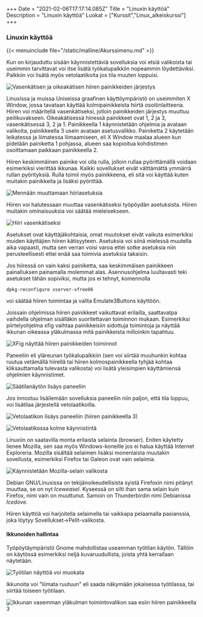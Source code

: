 +++
Date = "2021-02-06T17:17:14.085Z"
Title = "Linuxin käyttöä"
Description = "Linuxin käyttöä"
Luokat = ["Kurssit","Linux_alkeiskurssi"]
+++

### Linuxin käyttöä

{{< menuinclude file="/static/malline/Akurssimenu.md" >}}

Kun on kirjauduttu sisään käynnistettäviä sovelluksia voi etsiä
valikoista tai useimmin tarvittavat voi itse lisätä työkalupalkkiin
nopeammin löydettäviksi. Palkkiin voi lisätä myös vetolaatikoita jos
tila muuten loppuisi.

![Vasenkätisen ja oikeakätisen hiiren painikkeiden järjestys](/images/Hiiren_painikkeet.xfig.png "Vasenkätisen ja oikeakätisen hiiren painikkeiden järjestys")

Linuxissa ja muissa Unixeissa graafinen käyttöympäristö on useimmiten X
Window, jossa tavataan käyttää kolmipainikkeista hiirtä
osoitinlaitteena. Hiiren voi määritellä vasenkätiseksi, jolloin
painikkeiden järjestys muuttuu peilikuvakseen. Oikeakätisessä hiiressä
painikkeet ovat 1, 2 ja 3, vasenkätisessä 3, 2 ja 1. Painikkeella 1
käynnistetään ohjelmia ja avataan valikoita, painikkeella 3 usein
avataan asetusvalikko. Painiketta 2 käytetään leikatessa ja liimatessa
liimaamiseen, eli X Window maalaa alueen kun pidetään painiketta 1
pohjassa, alueen saa kopioitua kohdistimen osoittamaan paikkaan
painikkeella 2.

Hiiren keskimmäinen painike voi olla rulla, jolloin rullaa pyörittämällä
voidaan esimerkiksi vierittää ikkunaa. Kaikki sovellukset eivät
välttämättä ymmärrä rullan pyörityksiä. Rulla toimii myös painikkeena,
eli sitä voi käyttää kuten muitakin painikkeita ja lisäksi pyörittää.

![Mennään muuttamaan
hiiriasetuksia](/images/muutetaan_hiiriasetuksia800.png "Mennään muuttamaan hiiriasetuksia")

Hiiren voi halutessaan muuttaa vasenkätiseksi työpöydän asetuksista.
Hiiren muitakin ominaisuuksia voi säätää mieleisekseen.

![Hiiri
vasenkätiseksi](/images/hiiri_vasuriksi.png "Hiiri vasenkätiseksi")

Asetukset ovat käyttäjäkohtaisia, omat muutokset eivät vaikuta
esimerkiksi muiden käyttäjien hiiren kätisyyteen. Asetuksia voi siinä
mielessä muutella aika vapaasti, mutta sen verran voisi varoa ettei
sotke asetuksia niin perusteellisesti ettei enää saa toimivia asetuksia
takaisin.

Jos hiiressä on vain kaksi painiketta, saa keskimmäisen painikkeen
painalluksen painamalla molemmat alas. Asennusohjelma luultavasti teki
asetukset tähän sopiviksi, mutta jos ei tehnyt, komennolla

```
dpkg-reconfigure xserver-xfree86
```

voi säätää hiiren
toimintaa ja valita Emulate3Buttons käyttöön.

Joissain ohjelmissa hiiren painikkeet vaikuttavat erilailla, saattavatpa
vaihdella ohjelman sisälläkin suoritettavan toiminnon mukaan.
Esimerkiksi piirtelyohjelma xfig vaihtaa painikkeisiin sidottuja
toimintoja ja näyttää ikkunan oikeassa yläkulmassa mitä painikkeista
milloinkin tapahtuu.

![XFig näyttää hiiren painikkeiden toiminnot](/images/Xfig-hiiri2.png "XFig näyttää hiiren painikkeiden toiminnot")

Paneeliin eli yläreunan työkalupalkkiin (sen voi siirtää muuhunkin
kohtaa ruutua vetämällä hiirellä tai hiiren kolmospainikkeella tyhjää
kohtaa kliksauttamalla tulevasta valikosta) voi lisätä yleisimpien
käyttämiensä ohjelmien käynnistimet.

![Säätilanäytön lisäys paneeliin](/images/Paneeliin_saatila.png "Säätilanäytön lisäys paneeliin")

Jos innostuu lisäilemään sovelluksia paneeliin niin paljon, että tila
loppuu, voi lisätilaa järjestellä vetolaatikoilla.

![Vetolaatikon lisäys paneeliin (hiiren painikkeella 3)](/images/Paneeliin_vetolaatikko800.png "Vetolaatikon lisäys paneeliin (hiiren painikkeella 3)")

![Vetolaatikossa kolme käynnistintä](/images/Vetolaatikko800.png "Vetolaatikossa kolme käynnistintä")

Linuxiin on saatavilla monta erilaista selainta (browser). Eniten
käytetty lienee Mozilla, sen saa myös Windows-koneille jos ei halua
käyttää Internet Exploreria. Mozilla sisältää selaimen lisäksi
monenlaista muutakin sovellusta, esimerkiksi Firefox tai Galeon ovat
vain selaimia.

![Käynnistetään Mozilla-selain valikosta](/images/Selain800.png "Käynnistetään Mozilla-selain valikosta")

Debian GNU/Linuxissa on tekijänoikeudellisista syistä Firefoxin nimi
pitänyt muuttaa, se on nyt *Iceweasel*. Kyseessä on silti ihan sama
selain kuin Firefox, nimi vain on muuttunut. Samoin on Thunderbirdin
nimi Debianissa *Icedove*.

Hiiren käyttöä voi harjoitella selaimella tai vaikkapa pelaamalla
pasianssia, joka löytyy Sovellukset-&gt;Pelit-valikosta.

#### Ikkunoiden hallintaa

Työpöytäympäristö Gnome mahdollistaa useamman työtilan käytön. Tällöin
on käytössä esimerkiksi neljä kuvaruudullista, joista yhtä kerrallaan
näytetään.

![Työtilan näyttöä voi muokata](/images/Tyotilat.png "Työtilan näyttöä voi muokata")

Ikkunoita voi "liimata ruutuun" eli saada näkymään jokaisessa
työtilassa, tai siirtää toiseen työtilaan.

![Ikkunan vasemman yläkulman toimintovalikon saa esiin hiiren painikkeella 3](/images/Ikkunat_pinoon.png "Ikkunan vasemman yläkulman toimintovalikon saa esiin hiiren painikkeella 3")
